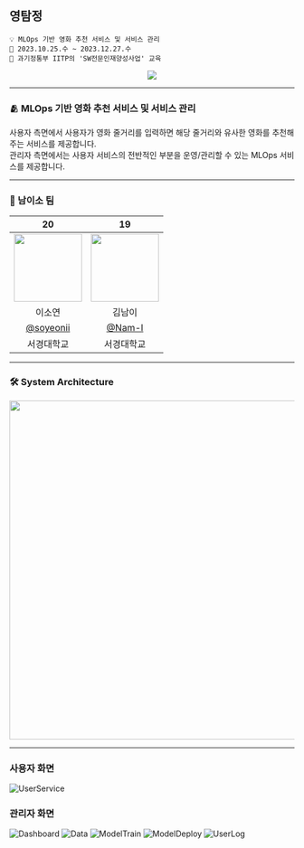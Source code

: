 ## 영탐정
```
💡 MLOps 기반 영화 추천 서비스 및 서비스 관리
📆 2023.10.25.수 ~ 2023.12.27.수
🏫 과기정통부 IITP의 'SW전문인재양성사업' 교육
```

<div align="center">
  <a href="https://hits.seeyoufarm.com"><img src="https://hits.seeyoufarm.com/api/count/incr/badge.svg?url=https%3A%2F%2Fgithub.com%2FMini-MLOps&count_bg=%23CDCDCD&title_bg=%235177FF&icon=themoviedatabase.svg&icon_color=%23FFFFFF&title=%EC%98%81%ED%83%90%EC%A0%95&edge_flat=false"/></a>
</div>

---

### 🫂 MLOps 기반 영화 추천 서비스 및 서비스 관리
사용자 측면에서 사용자가 영화 줄거리를 입력하면 해당 줄거리와 유사한 영화를 추천해 주는 서비스를 제공합니다.  
관리자 측면에서는 사용자 서비스의 전반적인 부분을 운영/관리할 수 있는 MLOps 서비스를 제공합니다.  

---

### 👥 남이소 팀
| 20 | 19 |
| :---: | :---: |
| <img width="120px" src="https://avatars.githubusercontent.com/u/69310195?v=4" /> | <img width="120px" src="https://avatars.githubusercontent.com/u/142884136?v=4" />
| 이소연 | 김남이 |
| [@soyeonii](https://github.com/soyeonii) | [@Nam-I](https://github.com/Nam-I)
| 서경대학교 | 서경대학교 |

---

### 🛠️ System Architecture
<img width="600px" src="https://github.com/Mini-MLOps/.github/assets/69310195/c5b9ba67-6ec9-49c4-ab67-86f5b3ef7579" />

---

### 사용자 화면
![UserService](https://github.com/Mini-MLOps/.github/assets/69310195/acbf9a1b-f3bf-4fd0-b387-72d3a2fd4b38)

### 관리자 화면
![Dashboard](https://github.com/Mini-MLOps/.github/assets/69310195/1adca2ff-5c59-4350-b07f-f262743fe077)
![Data](https://github.com/Mini-MLOps/.github/assets/69310195/d11e83c8-6232-4a43-bbc8-e29c73366a2a)
![ModelTrain](https://github.com/Mini-MLOps/.github/assets/69310195/7a01e5fa-324d-4733-9268-7fc0f9cf45c9)
![ModelDeploy](https://github.com/Mini-MLOps/.github/assets/69310195/2acca4ba-4a15-4825-8954-aacd4c63327a)
![UserLog](https://github.com/Mini-MLOps/.github/assets/69310195/12cf87bc-f880-4b1e-896c-8e884010516c)

